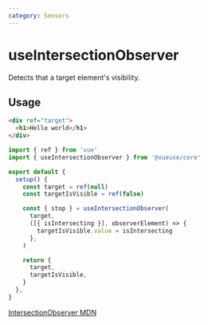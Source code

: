 ```yaml
---
category: Sensors
---
```


# useIntersectionObserver

Detects that a target element's visibility.

## Usage

```html
<div ref="target">
  <h1>Hello world</h1>
</div>
```

```js
import { ref } from 'vue'
import { useIntersectionObserver } from '@vueuse/core'

export default {
  setup() {
    const target = ref(null)
    const targetIsVisible = ref(false)

    const { stop } = useIntersectionObserver(
      target,
      ([{ isIntersecting }], observerElement) => {
        targetIsVisible.value = isIntersecting
      },
    )

    return {
      target,
      targetIsVisible,
    }
  },
}
```

[IntersectionObserver MDN](https://developer.mozilla.org/en-US/docs/Web/API/IntersectionObserver/IntersectionObserver)
